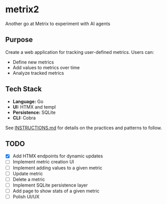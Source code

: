 # metrix2

Another go at Metrix to experiment with AI agents

## Purpose

Create a web application for tracking user-defined metrics. Users can:

- Define new metrics
- Add values to metrics over time
- Analyze tracked metrics

## Tech Stack

- **Language:** Go
- **UI:** HTMX and templ
- **Persistence:** SQLite
- **CLI:** Cobra

See [INSTRUCTIONS.md](INSTRUCTIONS.md) for details on the practices and patterns to follow.

## TODO

- [x] Add HTMX endpoints for dynamic updates
- [ ] Implement metric creation UI
- [ ] Implement adding values to a given metric
- [ ] Update metric
- [ ] Delete a metric
- [ ] Implement SQLite persistence layer
- [ ] Add page to show stats of a given metric
- [ ] Polish UI/UX

